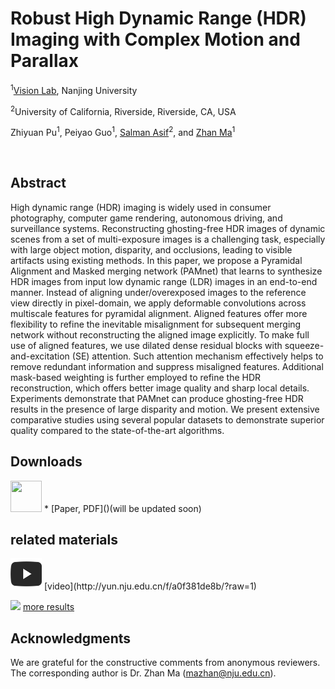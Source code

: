 # Robust High Dynamic Range (HDR) Imaging with Complex Motion and Parallax

<sup>1</sup>[Vision Lab](https://vision.nju.edu.cn/), Nanjing University

<sup>2</sup>University of California, Riverside, Riverside, CA, USA

Zhiyuan Pu<sup>1</sup>, Peiyao Guo<sup>1</sup>, [Salman Asif](https://intra.ece.ucr.edu/~sasif/index.html)<sup>2</sup>, and [Zhan Ma](https://vision.nju.edu.cn/fc/d3/c29470a457939/page.htm)<sup>1</sup>

<img src="./images/008Plot.png" width = "1000" alt="" align=center />

## Abstract
High dynamic range (HDR) imaging is widely used in consumer photography, computer game rendering, autonomous driving, and surveillance systems. Reconstructing ghosting-free HDR images of dynamic scenes from a set of multi-exposure images is a challenging task, especially with large object motion, disparity, and occlusions, leading to visible artifacts using existing methods. In this paper, we propose a Pyramidal Alignment and Masked merging network (PAMnet) that learns to synthesize HDR images from input low dynamic range (LDR) images in an end-to-end manner. Instead of aligning under/overexposed images to the reference view directly in pixel-domain, we apply deformable convolutions across multiscale features for pyramidal alignment. Aligned features offer more flexibility to refine the inevitable misalignment for subsequent merging network without reconstructing the aligned image explicitly. To make full use of aligned features, we use dilated dense residual blocks with squeeze-and-excitation (SE) attention. Such attention mechanism effectively helps to remove redundant information and suppress misaligned features. Additional mask-based weighting is further employed to refine the HDR reconstruction, which offers better image quality and sharp local details. Experiments demonstrate that PAMnet can produce ghosting-free HDR results in the presence of large disparity and motion. We present extensive comparative studies using several popular datasets to demonstrate superior quality compared to the state-of-the-art algorithms.

## Downloads
<img src="" width = "50" height = "50" alt="" />
* [Paper, PDF]()(will be updated soon)

## related materials
<img src="./images/youtube_icon_darkCrop.png" width = "50" height = "50" alt="" />
[video](http://yun.nju.edu.cn/f/a0f381de8b/?raw=1)

![](./images/samples.png)
[more results](http://yun.nju.edu.cn/f/a0f381de8b/?raw=1)

## Acknowledgments
We are grateful for the constructive comments from anonymous reviewers. The corresponding author is Dr. Zhan Ma (mazhan@nju.edu.cn).
